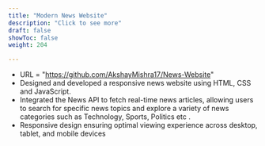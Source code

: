 ```yaml
---
title: "Modern News Website"
description: "Click to see more"
draft: false
showToc: false
weight: 204

--- 
```


- URL = "https://github.com/AkshayMishra17/News-Website"
- Designed and developed a responsive news website using HTML, CSS and JavaScript.
- Integrated the News API to fetch real-time news articles, allowing users to search for specific news topics and
explore a variety of news categories such as Technology, Sports, Politics etc .
- Responsive design ensuring optimal viewing experience across desktop, tablet, and mobile devices
